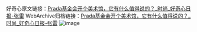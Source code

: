 好奇心原文链接：[Prada基金会开个美术馆，它有什么值得说的？_时尚_好奇心日报-张雷](https://www.qdaily.com/articles/4263.html)
WebArchive归档链接：[Prada基金会开个美术馆，它有什么值得说的？_时尚_好奇心日报-张雷](http://web.archive.org/web/20190623154114/https://www.qdaily.com/articles/4263.html)
![image](http://ww3.sinaimg.cn/large/007d5XDply1g3vf1l9esuj30u042ihdt)